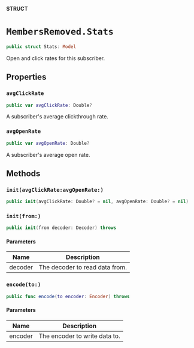 **STRUCT**

# `MembersRemoved.Stats`

```swift
public struct Stats: Model
```

Open and click rates for this subscriber.

## Properties
### `avgClickRate`

```swift
public var avgClickRate: Double?
```

A subscriber's average clickthrough rate.

### `avgOpenRate`

```swift
public var avgOpenRate: Double?
```

A subscriber's average open rate.

## Methods
### `init(avgClickRate:avgOpenRate:)`

```swift
public init(avgClickRate: Double? = nil, avgOpenRate: Double? = nil)
```

### `init(from:)`

```swift
public init(from decoder: Decoder) throws
```

#### Parameters

| Name | Description |
| ---- | ----------- |
| decoder | The decoder to read data from. |

### `encode(to:)`

```swift
public func encode(to encoder: Encoder) throws
```

#### Parameters

| Name | Description |
| ---- | ----------- |
| encoder | The encoder to write data to. |